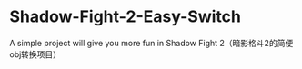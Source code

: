 # Shadow-Fight-2-Easy-Switch
A simple project will give you more fun in Shadow Fight 2（暗影格斗2的简便obj转换项目）
